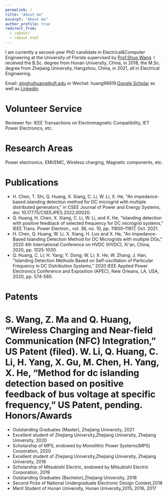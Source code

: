 ```yaml
---
permalink: /
title: "About me"
excerpt: "About me"
author_profile: true
redirect_from: 
  - /about/
  - /about.html
---
```


I am currently a second-year PhD candidate in Electrical&Computer Engineering at the University of Florida supervised by [Prof.Shuo Wang](https://peeprlgator.github.io/Shuo.Wang/index.html).  I received the B.Sc. degree from Hunan University, China, in 2018, the M.Sc. degree from Zhejiang University, Hangzhou, China, in 2021, all in Electrical Engineering.

Email: qinghuihuang@ufl.edu or Wechat: huang96819.[Google Scholar](https://www.linkedin.com/in/qinghui-huang-44a411221/?trk=people-guest_people_search-card) as well as [Linkedin](https://www.linkedin.com/in/qinghui-huang-44a411221/?trk=people-guest_people_search-card).

Volunteer Service
======
Reviewer  for: IEEE Transactions on Electromagnetic Compatibility, IET Power Electronics, etc.



Research Areas
======
Power electronics, EMI/EMC, Wireless charging, Magnetic components, etc.

Publications
======
* H. Chen, T. Shi, Q. Huang, X. Xiang, C. Li, W. Li, X. He, "An impedance-based islanding detection method for DC microgrid with multiple distributed generators," in CSEE Journal of Power and Energy Systems, doi: 10.17775/CSEEJPES.2022.00020.
* Q. Huang, H. Chen, X. Xiang, C. Li, W. Li, and X. He, “Islanding detection with positive feedback of selected frequency for DC microgrid systems,” IEEE Trans. Power Electron., vol. 36, no. 10, pp. 11800–11817, Oct. 2021.
* H. Chen, Q. Huang, W. Li, X. Xiang, H. Luo and X. He, "An Impedance-Based Islanding Detection Method for DC Microgrids with multiple DGs," 2020 4th International Conference on HVDC (HVDC), Xi'an, China, 2020, pp. 1025-1030.
* Q. Huang, C. Li; H. Yang; Y. Dong; W. Li; X. He; W. Zhang; J. Han, "Islanding Detection Methods Based on Self-oscillation of Particular Frequency in DC Distribution Systems," 2020 IEEE Applied Power Electronics Conference and Exposition (APEC), New Orleans, LA, USA, 2020, pp. 574-580.

Patents
======

S. Wang, Z. Ma and Q. Huang, “Wireless Charging and Near-field Communication (NFC) Integration,” US Patent (filed).
W. Li, Q. Huang, C. Li, H. Yang, X. Gu, M. Chen, H. Yang, X. He, “Method for dc islanding detection based on positive feedback of bus voltage at specific frequency,” US Patent, pending.
Honors/Awards
======
* Outstanding Graduates (Master), Zhejiang University, 2021
* Excellent student of Zhejiang University,Zhejiang University, Zhejiang University, 2020
* Scholarship of MPS, endowed by Monolithic Power Systems(MPS) Corporation, 2020
* Excellent student of Zhejiang University,Zhejiang University, Zhejiang University, 2019
* Scholarship of Mitsubishi Electric, endowed by Mitsubishi Electric Corporation, 2019
* Outstanding Graduates (Bachelor),Zhejiang University, 2018
* Second Prize of National Undergraduate Electronic Design Contest,2018
* Merit Student of Hunan University, Hunan University,2015, 2016, 2017




